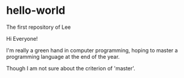 # hello-world
The first repository of Lee

Hi Everyone!

I'm really a green hand in computer programming, hoping to master a programming language at the end of the year.

Though I am not sure about the criterion of 'master'.
